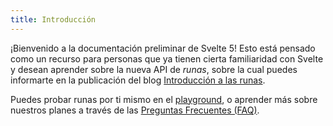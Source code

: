 ```yaml
---
title: Introducción
---
```


¡Bienvenido a la documentación preliminar de Svelte 5! Esto está pensado como un recurso para personas que ya tienen cierta familiaridad con Svelte y desean aprender sobre la nueva API de <em>runas</em>, sobre la cual puedes informarte en la publicación del blog [Introducción a las runas](https://svelte-es.dev/blog/runes).

Puedes probar runas por ti mismo en el [playground](/), o aprender más sobre nuestros planes a través de las [Preguntas Frecuentes (FAQ)](/docs/faq).
